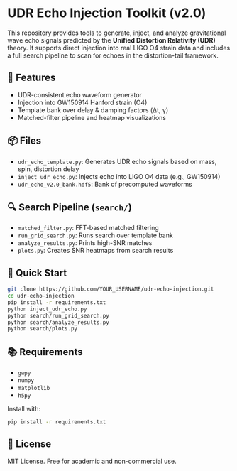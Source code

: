 
# UDR Echo Injection Toolkit (v2.0)

This repository provides tools to generate, inject, and analyze gravitational wave echo signals predicted by the **Unified Distortion Relativity (UDR)** theory. It supports direct injection into real LIGO O4 strain data and includes a full search pipeline to scan for echoes in the distortion-tail framework.

## 🔬 Features

- UDR-consistent echo waveform generator
- Injection into GW150914 Hanford strain (O4)
- Template bank over delay & damping factors (Δt, γ)
- Matched-filter pipeline and heatmap visualizations

## 📦 Files

- `udr_echo_template.py`: Generates UDR echo signals based on mass, spin, distortion delay
- `inject_udr_echo.py`: Injects echo into LIGO O4 data (e.g., GW150914)
- `udr_echo_v2.0_bank.hdf5`: Bank of precomputed waveforms

## 🔍 Search Pipeline (`search/`)

- `matched_filter.py`: FFT-based matched filtering
- `run_grid_search.py`: Runs search over template bank
- `analyze_results.py`: Prints high-SNR matches
- `plots.py`: Creates SNR heatmaps from search results

## 🚀 Quick Start

```bash
git clone https://github.com/YOUR_USERNAME/udr-echo-injection.git
cd udr-echo-injection
pip install -r requirements.txt
python inject_udr_echo.py
python search/run_grid_search.py
python search/analyze_results.py
python search/plots.py
```

## 📚 Requirements

- `gwpy`
- `numpy`
- `matplotlib`
- `h5py`

Install with:

```bash
pip install -r requirements.txt
```

## 📄 License

MIT License. Free for academic and non-commercial use.
